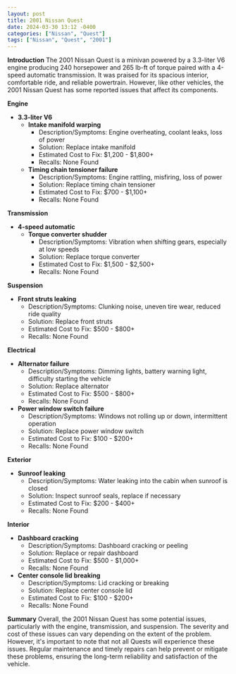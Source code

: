 ```yaml
---
layout: post
title: 2001 Nissan Quest
date: 2024-03-30 13:12 -0400
categories: ["Nissan", "Quest"]
tags: ["Nissan", "Quest", "2001"]
---
```

**Introduction**
The 2001 Nissan Quest is a minivan powered by a 3.3-liter V6 engine producing 240 horsepower and 265 lb-ft of torque paired with a 4-speed automatic transmission. It was praised for its spacious interior, comfortable ride, and reliable powertrain. However, like other vehicles, the 2001 Nissan Quest has some reported issues that affect its components.

**Engine**
* **3.3-liter V6**
    * **Intake manifold warping**
        * Description/Symptoms: Engine overheating, coolant leaks, loss of power
        * Solution: Replace intake manifold
        * Estimated Cost to Fix: $1,200 - $1,800+
        * Recalls: None Found
    * **Timing chain tensioner failure**
        * Description/Symptoms: Engine rattling, misfiring, loss of power
        * Solution: Replace timing chain tensioner
        * Estimated Cost to Fix: $700 - $1,100+
        * Recalls: None Found

**Transmission**
* **4-speed automatic**
    * **Torque converter shudder**
        * Description/Symptoms: Vibration when shifting gears, especially at low speeds
        * Solution: Replace torque converter
        * Estimated Cost to Fix: $1,500 - $2,500+
        * Recalls: None Found

**Suspension**
* **Front struts leaking**
    * Description/Symptoms: Clunking noise, uneven tire wear, reduced ride quality
    * Solution: Replace front struts
    * Estimated Cost to Fix: $500 - $800+
    * Recalls: None Found

**Electrical**
* **Alternator failure**
    * Description/Symptoms: Dimming lights, battery warning light, difficulty starting the vehicle
    * Solution: Replace alternator
    * Estimated Cost to Fix: $500 - $800+
    * Recalls: None Found
* **Power window switch failure**
    * Description/Symptoms: Windows not rolling up or down, intermittent operation
    * Solution: Replace power window switch
    * Estimated Cost to Fix: $100 - $200+
    * Recalls: None Found

**Exterior**
* **Sunroof leaking**
    * Description/Symptoms: Water leaking into the cabin when sunroof is closed
    * Solution: Inspect sunroof seals, replace if necessary
    * Estimated Cost to Fix: $200 - $400+
    * Recalls: None Found

**Interior**
* **Dashboard cracking**
    * Description/Symptoms: Dashboard cracking or peeling
    * Solution: Replace or repair dashboard
    * Estimated Cost to Fix: $500 - $1,000+
    * Recalls: None Found
* **Center console lid breaking**
    * Description/Symptoms: Lid cracking or breaking
    * Solution: Replace center console lid
    * Estimated Cost to Fix: $100 - $200+
    * Recalls: None Found

**Summary**
Overall, the 2001 Nissan Quest has some potential issues, particularly with the engine, transmission, and suspension. The severity and cost of these issues can vary depending on the extent of the problem. However, it's important to note that not all Quests will experience these issues. Regular maintenance and timely repairs can help prevent or mitigate these problems, ensuring the long-term reliability and satisfaction of the vehicle.
